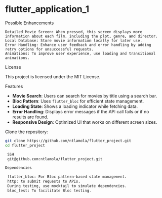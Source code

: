 # flutter_application_1

Possible Enhancements

    Detailed Movie Screen: When pressed, this screen displays more information about each film, including the plot, genre, and director.
    Local Database: Store movie information locally for later use.
    Error Handling: Enhance user feedback and error handling by adding retry options for unsuccessful requests.
    Animations: To improve user experience, use loading and transitional animations.

License

This project is licensed under the MIT License.

Features

- **Movie Search**: Users can search for movies by title using a search bar.
- **Bloc Pattern**: Uses `flutter_bloc` for efficient state management.
- **Loading State**: Shows a loading indicator while fetching data.
- **Error Handling**: Displays error messages if the API call fails or if no results are found.
- **Responsive Design**: Optimized UI that works on different screen sizes.

Clone the repository:

   ```bash
   git clone https://github.com/ntlamola/flutter_project.git
   cd flutter_project

    SSH
    git@github.com:ntlamola/flutter_project.git

Dependencies

    flutter_bloc: For Bloc pattern-based state management.
    http: to submit requests to APIs.
    During testing, use mocktail to simulate dependencies.
    bloc_test: To facilitate Bloc testing.

